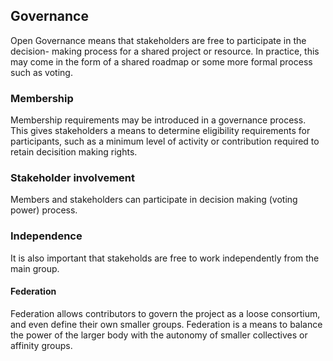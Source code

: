 ## Governance

Open Governance means that stakeholders are free to participate in the decision- making process for a shared project or resource. In practice, this may come in the form of a shared roadmap or some more formal process such as voting.

### Membership

Membership requirements may be introduced in a governance process. This gives stakeholders a means to determine eligibility requirements for participants, such as a minimum level of activity or contribution required to retain decisition making rights.

### Stakeholder involvement

Members and stakeholders can participate in decision making \(voting power\) process.

### Independence

It is also important that stakeholds are free to work independently from the main group.

#### Federation

Federation allows contributors to govern the project as a loose consortium, and even define their own smaller groups. Federation is a means to balance the power of the larger body with the autonomy of smaller collectives or affinity groups.

